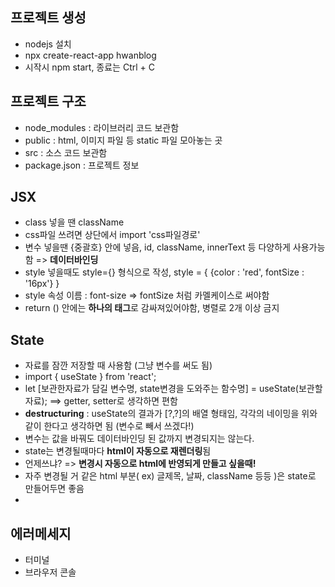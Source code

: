 ## 프로젝트 생성
- nodejs 설치
- npx create-react-app hwanblog
- 시작시 npm start, 종료는 Ctrl + C

## 프로젝트 구조
- node_modules : 라이브러리 코드 보관함
- public : html, 이미지 파일 등 static 파일 모아놓는 곳
- src : 소스 코드 보관함
- package.json : 프로젝트 정보

## JSX
- class 넣을 땐 className
- css파일 쓰려면 상단에서 import 'css파일경로'
- 변수 넣을땐 {중괄호} 안에 넣음, id, className, innerText 등 다양하게 사용가능함 => **데이터바인딩**
- style 넣을때도 style={} 형식으로 작성,
    style = { {color : 'red', fontSize : '16px'} }
- style 속성 이름 : font-size => fontSize 처럼 카멜케이스로 써야함
- return () 안에는 **하나의 태그**로 감싸져있어야함, 병렬로 2개 이상 금지

## State
- 자료를 잠깐 저장할 때 사용함 (그냥 변수를 써도 됨)
- import { useState } from 'react';
- let [보관한자료가 담길 변수명, state변경을 도와주는 함수명] = useState(보관할자료); ==> getter, setter로 생각하면 편함
- **destructuring**
    : useState의 결과가 [?,?]의 배열 형태임, 각각의 네이밍을 위와 같이 한다고 생각하면 됨 (변수로 빼서 쓰겠다!)
- 변수는 값을 바꿔도 데이터바인딩 된 값까지 변경되지는 않는다.
- state는 변경될때마다 **html이 자동으로 재렌더링**됨
- 언제쓰냐? => **변경시 자동으로 html에 반영되게 만들고 싶을때!**
- 자주 변경될 거 같은 html 부분( ex) 글제목, 날짜, className 등등 )은 state로 만들어두면 좋음
- 

## 에러메세지
- 터미널
- 브라우저 콘솔


